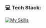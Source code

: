
### 💻 Tech Stack:


[![My Skills](https://skillicons.dev/icons?i=html,css,aws,bash,bitbucket,cs,django,docker,fastapi,flask,git,github,java,js,jenkins,kafka,linux,md,matlab,mongodb,mysql,nextjs,opencv,postman,py,pytorch,r,raspberrypi,redis,react,spring,sklearn,unity)](https://skillicons.dev)

